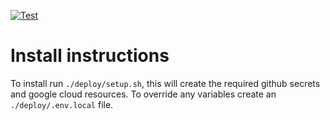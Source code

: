 [![Test](https://github.com/Fgruntjes/serverless-personal-finance/actions/workflows/test.yaml/badge.svg)](https://github.com/Fgruntjes/serverless-personal-finance/actions/workflows/test.yaml)

# Install instructions
To install run `./deploy/setup.sh`, this will create the required github secrets and google cloud
resources. To override any variables create an `./deploy/.env.local` file.
